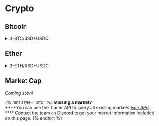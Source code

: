 # Crypto

## Bitcoin

<details>

<summary>3-BTC/USD+USDC</summary>

__:link: _Open in pools.tracer.finance_

**Deployment** **Information**

* Deployment date: `2022-05-16`

**Pricing Data**

* Price feed: `BTC/USD`
* Data manipulations: `8hr SMA`
* Leverage (sigmoid): `3`

**Settlement Asset**

* Settlement asset: `USDC`

**Fees**

* Mint fee: `undefined%`
* Management fee: `undefined% per annum`
* Burn fee: `None`

**Pool Tokens**

* Long token
  * Token name: `undefined`
  * Token address: `0x` ↗
  * Observations: `N/A`

<!---->

* Short token
  * Token name: `undefined`
  * Token address: `0x` ↗
  * Observations: `N/A`

**Pool Information**

* Rebalance frequency: `8 hours`
* Front-running interval: `x minutes`

**Secondary market (Balancer)**

* Pool address: `0x` ↗

**Notes**

* N/A

</details>

## Ether

<details>

<summary>3-ETH/USD+USDC</summary>

__:link: _Open in pools.tracer.finance_

**Deployment** **Information**

* Deployment date: `2022-05-16`

**Pricing Data**

* Price feed: `ETH/USD`
* Data manipulations: `8hr SMA`
* Tracer Index Feed address: `0x` ↗
* Leverage (sigmoid): `3`

**Settlement Asset**

* Settlement asset: `USDC`

**Fees**

* Mint fee: `undefined%`
* Management fee: `undefined% per annum`
* Burn fee: `None`

**Pool Tokens**

* Long token
  * Token name: `undefined`
  * Token address: `0x` ↗
  * Observations: `N/A`

<!---->

* Short token
  * Token name: `undefined`
  * Token address: `0x` ↗
  * Observations: `N/A`

**Pool Information**

* Rebalance frequency: `8 hour`
* Front-running interval: `x minutes`

**Secondary market (Balancer)**

* Pool address: `0x` ↗

**Notes**

* N/A

</details>

## Market Cap

_Coming soon!_

{% hint style="info" %}
**Missing a market?**\
****You can use the Tracer API to query all existing markets [_(see API)_](https://api.tracer.finance/docs/#/). **** Contact the team on [Discord](https://discord.gg/TracerDAO) to get your market information included on this page.
{% endhint %}
